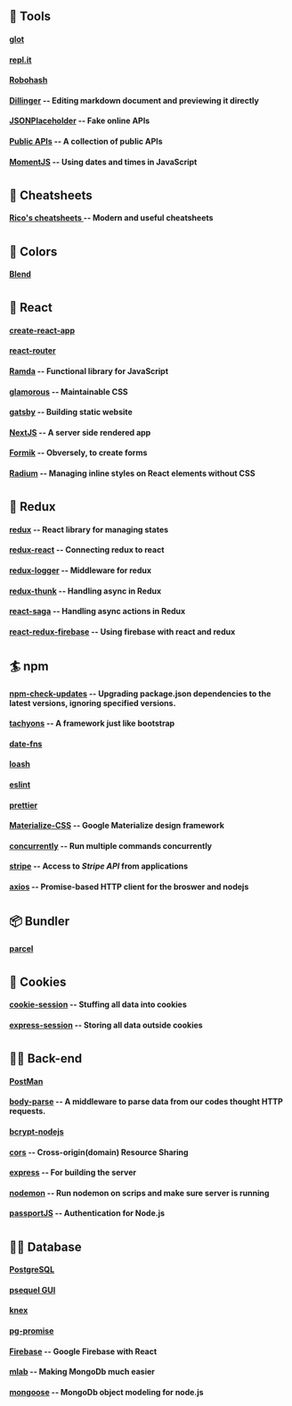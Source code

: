 
## 🍺 Tools
#### [glot](https://glot.io/)
#### [repl.it](https://repl.it/)
#### [Robohash](https://robohash.org/)
#### [Dillinger](https://dillinger.io/) -- Editing markdown document and previewing it directly
#### [JSONPlaceholder](https://jsonplaceholder.typicode.com/) -- Fake online APIs
#### [Public APIs](https://public-apis.xyz/category/text-analysis) -- A collection of public APIs
#### [MomentJS](https://momentjs.com/) -- Using dates and times in JavaScript
#
## 💆 Cheatsheets
#### [Rico's cheatsheets ](https://devhints.io/) -- Modern and useful cheatsheets
#
## 🐠 Colors
#### [Blend](http://colinkeany.com/blend/)
#
## 🔰 React
#### [create-react-app](/https://www.npmjs.com/package/create-react-app/)
#### [react-router](https://reacttraining.com/react-router/)
#### [Ramda](https://ramdajs.com/) -- Functional library for JavaScript
#### [glamorous](https://glamorous.rocks/) -- Maintainable CSS
#### [gatsby](https://www.gatsbyjs.org/) -- Building static website
#### [NextJS](https://nextjs.org/) -- A server side rendered app
#### [Formik](https://jaredpalmer.com/formik) -- Obversely, to create forms
#### [Radium](https://formidable.com/open-source/radium/) -- Managing inline styles on React elements without CSS

#
## 🏈 Redux
#### [redux](https://www.npmjs.com/package/redux) -- React library for managing states
#### [redux-react](https://www.npmjs.com/package/react-redux) -- Connecting redux to react
#### [redux-logger](https://www.npmjs.com/package/redux-logger) -- Middleware for redux
#### [redux-thunk](https://www.npmjs.com/package/redux-thunk) -- Handling async in Redux
#### [react-saga](https://redux-saga.js.org/) -- Handling async actions in Redux
#### [react-redux-firebase](http://react-redux-firebase.com/) -- Using firebase with react and redux
#
## 🏄 npm
#### [npm-check-updates](https://www.getpostman.com/) -- Upgrading package.json dependencies to the latest versions, ignoring specified versions.
#### [tachyons](/https://www.npmjs.com/package/create-react-app/) -- A framework just like bootstrap
#### [date-fns](https://date-fns.org/)
#### [loash](https://lodash.com/)
#### [eslint](https://eslint.org/)
#### [prettier](https://prettier.io/)
#### [Materialize-CSS](https://materializecss.com/getting-started.html) -- Google Materialize design framework
#### [concurrently](https://www.npmjs.com/package/concurrently) -- Run multiple commands concurrently
#### [stripe](https://www.npmjs.com/package/stripe) -- Access to *Stripe API* from applications
#### [axios](https://www.npmjs.com/package/axios) -- Promise-based HTTP client for the broswer and nodejs
#
## 📦 Bundler
#### [parcel](https://parceljs.org/)
#
## 🍪 Cookies
#### [cookie-session](https://www.npmjs.com/package/cookie-session) -- Stuffing all data into cookies
#### [express-session](https://www.npmjs.com/package/express-session) -- Storing all data outside cookies
#
## 🕵️‍♀️ Back-end
#### [PostMan](https://www.getpostman.com/)
#### [body-parse](https://www.npmjs.com/package/body-parser) -- A middleware to parse data from our codes thought HTTP requests.
#### [bcrypt-nodejs](https://www.npmjs.com/package/bcrypt-nodejs)
#### [cors](https://www.npmjs.com/package/cors) -- Cross-origin(domain) Resource Sharing
#### [express](https://expressjs.com/) -- For building the server
#### [nodemon](https://www.npmjs.com/package/nodemon) -- Run nodemon on scrips and make sure server is running
#### [passportJS](http://www.passportjs.org/) -- Authentication for Node.js
#
## 👩‍💻 Database
#### [PostgreSQL](https://www.postgresql.org/)
#### [psequel GUI](http://www.psequel.com/)
#### [knex](https://knexjs.org/#Builder-where)
#### [pg-promise](https://github.com/vitaly-t/pg-promise)
#### [Firebase](https://www.npmjs.com/package/firebase) -- Google Firebase with React
#### [mlab](https://mlab.com/) -- Making MongoDb much easier 
#### [mongoose](https://mongoosejs.com/) -- MongoDb object modeling for node.js
